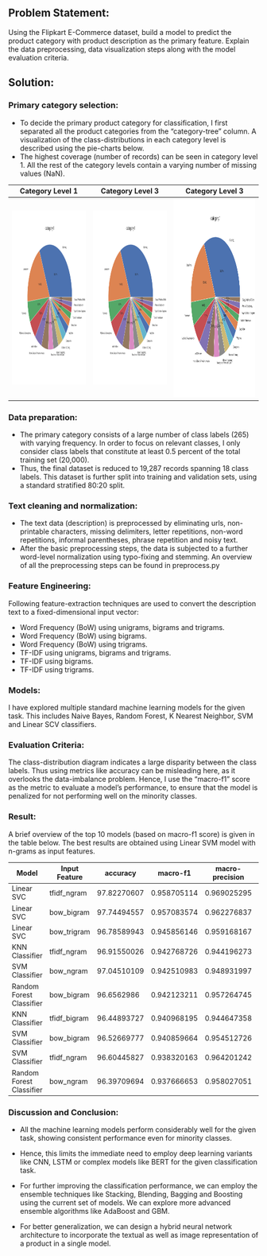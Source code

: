 ## Problem Statement:

Using the Flipkart E-Commerce dataset, build a model to predict the product category with product description as the primary feature. Explain the data preprocessing, data visualization steps along with the model evaluation criteria. 

## Solution:
 

### Primary category selection:

- To decide the primary product category for classification, I first separated all the product categories from the “category-tree” column. A visualization of the class-distributions in each category level is described using the pie-charts below. 
- The highest coverage (number of records) can be seen in category level 1.  All the rest of the category levels contain a varying number of missing values (NaN).

 Category Level 1     |   Category Level 3 |  Category Level 3
:-------------------------:| :-------------------------: |:-------------------------:|
<img src = "https://github.com/AmeyHengle/MIDAS-Task3/blob/main/visualization%20plots/category1.png" width="350" height = "350" /> | <img src = "https://github.com/AmeyHengle/MIDAS-Task3/blob/main/visualization%20plots/category1.png" width="350" height = "350" /> | <img src = "https://github.com/AmeyHengle/MIDAS-Task3/blob/main/visualization%20plots/category1.png" width="400" height = "400" /> |

### Data preparation:

- The primary category consists of a large number of class labels (265) with varying frequency. 
In order to focus on relevant classes, I only consider class labels that constitute at least 0.5 percent of the total training set (20,000). 
- Thus, the final dataset is reduced to 19,287 records spanning 18 class labels. 
This dataset is further split into training and validation sets, using a standard stratified 80:20 split. 

### Text cleaning and normalization:

- The text data (description) is preprocessed by eliminating urls, non-printable characters, missing delimiters, letter repetitions, non-word repetitions, informal parentheses, phrase repetition and noisy text.
- After the basic preprocessing steps, the data is subjected to a further word-level normalization using typo-fixing and stemming. 
An overview of all the preprocessing steps can be found in preprocess.py

### Feature Engineering:

Following feature-extraction techniques are used to convert the description text to a fixed-dimensional input vector:

- Word Frequency (BoW) using unigrams, bigrams and trigrams. 
- Word Frequency (BoW) using bigrams.
- Word Frequency (BoW) using trigrams. 
- TF-IDF using unigrams, bigrams and trigrams. 
- TF-IDF using bigrams.
- TF-IDF using trigrams. 


### Models:

I have explored multiple standard machine learning models for the given task. This includes Naive Bayes, Random Forest, K Nearest Neighbor, SVM and Linear SCV classifiers. 

### Evaluation Criteria:

The class-distribution diagram indicates a large disparity between the class labels. Thus using metrics like accuracy can be misleading here, as it overlooks the data-imbalance problem. Hence, I use the “macro-f1” score as the metric to evaluate a model’s performance, to ensure that the model is penalized for not performing well on the minority classes. 


### Result:

A brief overview of the top 10 models (based on macro-f1 score) is given in the table below. 
The best results are obtained using Linear SVM model with n-grams as input features. 

| Model                    | Input Feature | accuracy    | macro-f1    | macro-precision | macro-recall | weighted-f1 | weighted-precision | weighted-recall |
|--------------------------|---------------|-------------|-------------|-----------------|--------------|-------------|--------------------|-----------------|
| Linear SVC               | tfidf_ngram   | 97.82270607 | 0.958705114 | 0.969025295     | 0.949900225  | 0.977997811 | 0.978329609        | 0.978227061     |
| Linear SVC               | bow_bigram    | 97.74494557 | 0.957083574 | 0.962276837     | 0.952640219  | 0.977227599 | 0.977346629        | 0.977449456     |
| Linear SVC               | bow_trigram   | 96.78589943 | 0.945856146 | 0.959168167     | 0.935118328  | 0.967379315 | 0.968175178        | 0.967858994     |
| KNN Classifier           | tfidf_ngram   | 96.91550026 | 0.942768726 | 0.944196273     | 0.94215568   | 0.968954882 | 0.969089297        | 0.969155003     |
| SVM Classifier           | bow_ngram     | 97.04510109 | 0.942510983 | 0.948931997     | 0.93741427   | 0.970213287 | 0.970545628        | 0.970451011     |
| Random Forest Classifier | bow_bigram    | 96.6562986  | 0.942123211 | 0.957264745     | 0.930930284  | 0.965751805 | 0.967065149        | 0.966562986     |
| KNN Classifier           | tfidf_bigram  | 96.44893727 | 0.940968195 | 0.944647358     | 0.937896408  | 0.964330975 | 0.964529407        | 0.964489373     |
| SVM Classifier           | bow_bigram    | 96.52669777 | 0.940859664 | 0.954512726     | 0.928566046  | 0.964890014 | 0.965349642        | 0.965266978     |
| SVM Classifier           | tfidf_ngram   | 96.60445827 | 0.938320163 | 0.964201242     | 0.917127838  | 0.96538514  | 0.966747161        | 0.966044583     |
| Random Forest Classifier | bow_ngram     | 96.39709694 | 0.937666653 | 0.958027051     | 0.921570304  | 0.963081731 | 0.964691526        | 0.963970969     |




### Discussion and Conclusion:


- All the machine learning models perform considerably well for the given task, showing consistent performance even for minority classes. 

- Hence, this limits the immediate need to employ deep learning variants like CNN, LSTM or complex models like BERT for the given classification task. 

- For further improving the classification performance, we can employ the ensemble techniques like Stacking, Blending, Bagging and Boosting using the current set of models. 
We can explore more advanced ensemble algorithms like AdaBoost and GBM. 

- For better generalization, we can design a hybrid neural network architecture to incorporate the textual as well as image representation of a product in a single model. 




